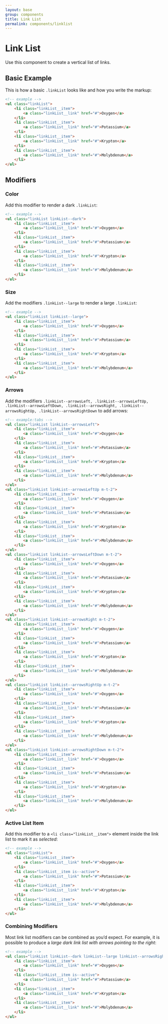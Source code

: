 ```yaml
---
layout: base
group: components
title: Link List
permalink: components/linklist
---
```


# Link List

<p class="intro">Use this component to create a vertical list of links.</p>

## Basic Example

This is how a basic `.linkList` looks like and how you write the markup:

```html
<!-- example -->
<ul class="linkList">
    <li class="linkList__item">
        <a class="linkList__link" href="#">Oxygen</a>
    </li>
    <li class="linkList__item">
        <a class="linkList__link" href="#">Potassium</a>
    </li>
    <li class="linkList__item">
        <a class="linkList__link" href="#">Krypton</a>
    </li>
    <li class="linkList__item">
        <a class="linkList__link" href="#">Molybdenum</a>
    </li>
</ul>
```

## Modifiers

### Color

Add this modifier to render a dark `.linkList`:

```html
<!-- example -->
<ul class="linkList linkList--dark">
    <li class="linkList__item">
        <a class="linkList__link" href="#">Oxygen</a>
    </li>
    <li class="linkList__item">
        <a class="linkList__link" href="#">Potassium</a>
    </li>
    <li class="linkList__item">
        <a class="linkList__link" href="#">Krypton</a>
    </li>
    <li class="linkList__item">
        <a class="linkList__link" href="#">Molybdenum</a>
    </li>
</ul>
```

### Size

Add the modifiers `.linkList--large` to render a large `.linkList`:

```html
<!-- example -->
<ul class="linkList linkList--large">
    <li class="linkList__item">
        <a class="linkList__link" href="#">Oxygen</a>
    </li>
    <li class="linkList__item">
        <a class="linkList__link" href="#">Potassium</a>
    </li>
    <li class="linkList__item">
        <a class="linkList__link" href="#">Krypton</a>
    </li>
    <li class="linkList__item">
        <a class="linkList__link" href="#">Molybdenum</a>
    </li>
</ul>
```

### Arrows

Add the modifiers `.linkList--arrowsLeft, .linkList--arrowsLeftUp, .linkList--arrowsLeftDown, .linkList--arrowsRight, .linkList--arrowsRightUp, .linkList--arrowsRightDown` to add arrows:

```html
<!-- example:tabs -->
<ul class="linkList linkList--arrowsLeft">
    <li class="linkList__item">
        <a class="linkList__link" href="#">Oxygen</a>
    </li>
    <li class="linkList__item">
        <a class="linkList__link" href="#">Potassium</a>
    </li>
    <li class="linkList__item">
        <a class="linkList__link" href="#">Krypton</a>
    </li>
    <li class="linkList__item">
        <a class="linkList__link" href="#">Molybdenum</a>
    </li>
</ul>
<ul class="linkList linkList--arrowsLeftUp m-t-2">
    <li class="linkList__item">
        <a class="linkList__link" href="#">Oxygen</a>
    </li>
    <li class="linkList__item">
        <a class="linkList__link" href="#">Potassium</a>
    </li>
    <li class="linkList__item">
        <a class="linkList__link" href="#">Krypton</a>
    </li>
    <li class="linkList__item">
        <a class="linkList__link" href="#">Molybdenum</a>
    </li>
</ul>
<ul class="linkList linkList--arrowsLeftDown m-t-2">
    <li class="linkList__item">
        <a class="linkList__link" href="#">Oxygen</a>
    </li>
    <li class="linkList__item">
        <a class="linkList__link" href="#">Potassium</a>
    </li>
    <li class="linkList__item">
        <a class="linkList__link" href="#">Krypton</a>
    </li>
    <li class="linkList__item">
        <a class="linkList__link" href="#">Molybdenum</a>
    </li>
</ul>
<ul class="linkList linkList--arrowsRight m-t-2">
    <li class="linkList__item">
        <a class="linkList__link" href="#">Oxygen</a>
    </li>
    <li class="linkList__item">
        <a class="linkList__link" href="#">Potassium</a>
    </li>
    <li class="linkList__item">
        <a class="linkList__link" href="#">Krypton</a>
    </li>
    <li class="linkList__item">
        <a class="linkList__link" href="#">Molybdenum</a>
    </li>
</ul>
<ul class="linkList linkList--arrowsRightUp m-t-2">
    <li class="linkList__item">
        <a class="linkList__link" href="#">Oxygen</a>
    </li>
    <li class="linkList__item">
        <a class="linkList__link" href="#">Potassium</a>
    </li>
    <li class="linkList__item">
        <a class="linkList__link" href="#">Krypton</a>
    </li>
    <li class="linkList__item">
        <a class="linkList__link" href="#">Molybdenum</a>
    </li>
</ul>
<ul class="linkList linkList--arrowsRightDown m-t-2">
    <li class="linkList__item">
        <a class="linkList__link" href="#">Oxygen</a>
    </li>
    <li class="linkList__item">
        <a class="linkList__link" href="#">Potassium</a>
    </li>
    <li class="linkList__item">
        <a class="linkList__link" href="#">Krypton</a>
    </li>
    <li class="linkList__item">
        <a class="linkList__link" href="#">Molybdenum</a>
    </li>
</ul>
```

### Active List Item

Add this modifier to a `<li class="linkList__item">` element inside the link list to mark it as _selected_:

```html
<!-- example -->
<ul class="linkList">
    <li class="linkList__item">
        <a class="linkList__link" href="#">Oxygen</a>
    </li>
    <li class="linkList__item is--active">
        <a class="linkList__link" href="#">Potassium</a>
    </li>
    <li class="linkList__item">
        <a class="linkList__link" href="#">Krypton</a>
    </li>
    <li class="linkList__item">
        <a class="linkList__link" href="#">Molybdenum</a>
    </li>
</ul>
```

### Combining Modifiers

Most link list modifiers can be combined as you’d expect. For example, it is possible to produce a _large dark link list with arrows pointing to the right_:

```html
<!-- example -->
<ul class="linkList linkList--dark linkList--large linkList--arrowsRight">
    <li class="linkList__item">
        <a class="linkList__link" href="#">Oxygen</a>
    </li>
    <li class="linkList__item is--active">
        <a class="linkList__link" href="#">Potassium</a>
    </li>
    <li class="linkList__item">
        <a class="linkList__link" href="#">Krypton</a>
    </li>
    <li class="linkList__item">
        <a class="linkList__link" href="#">Molybdenum</a>
    </li>
</ul>
```